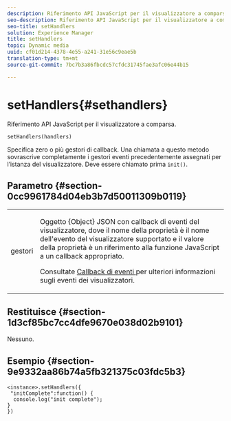 ```yaml
---
description: Riferimento API JavaScript per il visualizzatore a comparsa.
seo-description: Riferimento API JavaScript per il visualizzatore a comparsa.
seo-title: setHandlers
solution: Experience Manager
title: setHandlers
topic: Dynamic media
uuid: cf01d214-4378-4e55-a241-31e56c9eae5b
translation-type: tm+mt
source-git-commit: 7bc7b3a86fbcdc57cfdc31745fae3afc06e44b15

---
```



# setHandlers{#sethandlers}

Riferimento API JavaScript per il visualizzatore a comparsa.

`setHandlers(handlers)`

Specifica zero o più gestori di callback. Una chiamata a questo metodo sovrascrive completamente i gestori eventi precedentemente assegnati per l’istanza del visualizzatore. Deve essere chiamato prima `init()`.

## Parametro {#section-0cc9961784d04eb3b7d50011309b0119}

<table id="table_896DFF34A68A403DB93A6D597461A573"> 
 <tbody> 
  <tr> 
   <td colname="col1"> <p> <span class="codeph"> <span class="varname"> gestori </span></span> </p> </td> 
   <td colname="col2"> <p> <span class="codeph"> Oggetto {Object} </span> JSON con callback di eventi del visualizzatore, dove il nome della proprietà è il nome dell'evento del visualizzatore supportato e il valore della proprietà è un riferimento alla funzione JavaScript a un callback appropriato. </p> <p>Consultate <a href="../../../c-html5-s7-aem-asset-viewers/c-html5-flyout-viewer-20-about/c-html5-flyout-viewer-20-event-callbacks.md#concept-53eb01d28189437790268da4929f2a10" format="dita" scope="local"> Callback di eventi </a> per ulteriori informazioni sugli eventi dei visualizzatori. </p> </td> 
  </tr> 
 </tbody> 
</table>

## Restituisce {#section-1d3cf85bc7cc4dfe9670e038d02b9101}

Nessuno.

## Esempio {#section-9e9332aa86b74a5fb321375c03fdc5b3}

```
<instance>.setHandlers({ 
 "initComplete":function() { 
  console.log("init complete"); 
} 
})
```

